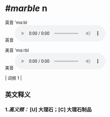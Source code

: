 # ***\#marble*** n
英音 'mɑːbl  
英音
<audio src="./media/marble-B.aac" controls="controls"></audio>

美音 'mɑːrbl  
美音
<audio src="./media/marble.aac" controls="controls"></audio>



| 词频 1 |  

英文释义
---
### 1.*高义频：* **[U] 大理石；[C] 大理石制品**  


